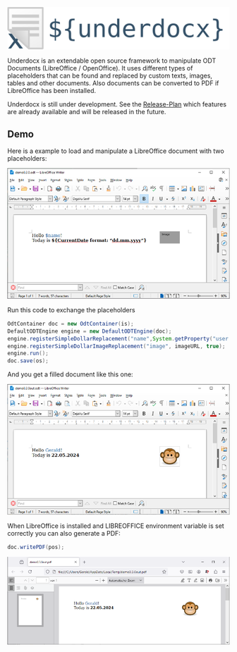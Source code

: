 ![Underdocx](./src/main/resources/logo-title.svg)

Underdocx is an extendable open source framework to manipulate ODT Documents
(LibreOffice / OpenOffice). It uses different types of placeholders that can be
found and replaced by custom texts, images, tables and other documents.
Also documents can be converted to PDF if LibreOffice has been installed.

Underdocx is still under development. See the
[Release-Plan](https://github.com/winterrifier/underdocx/wiki/Release-Plan)
which features are already available and will be released in the future.

## Demo

Here is a example to load and manipulate a LibreOffice document with two placeholders:

![Unchanged Doc](src/main/resources/demo/demoUnchanged.png)

Run this code to exchange the placeholders

```java
OdtContainer doc = new OdtContainer(is);
DefaultODTEngine engine = new DefaultODTEngine(doc);
engine.registerSimpleDollarReplacement("name",System.getProperty("user.name"));
engine.registerSimpleDollarImageReplacement("image", imageURL, true);
engine.run();
doc.save(os);
```
And you get a filled document like this one:

![Changed Doc](src/main/resources/demo/demoChanged.png)

When LibreOffice is installed and LIBREOFFICE environment variable is set correctly you 
can also generate a PDF:

```java
doc.writePDF(pos);
```
![generated PDF](src/main/resources/demo/demoPdf.png)
